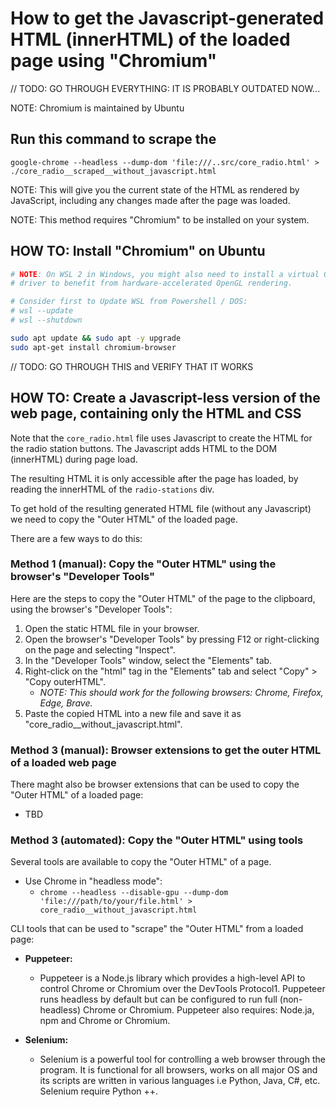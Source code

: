 # How to get the Javascript-generated HTML (innerHTML) of the loaded page using "Chromium"

// TODO: GO THROUGH EVERYTHING: IT IS PROBABLY OUTDATED NOW...

NOTE: Chromium is maintained by Ubuntu

## Run this command to scrape the

`google-chrome --headless --dump-dom 'file:///..src/core_radio.html' > ./core_radio__scraped__without_javascript.html`

NOTE: This will give you the current state of the HTML as rendered by JavaScript, including any changes made after the page was loaded.

NOTE: This method requires "Chromium" to be installed on your system.

## HOW TO: Install "Chromium" on Ubuntu

```bash
# NOTE: On WSL 2 in Windows, you might also need to install a virtual GPU (vGPU)
# driver to benefit from hardware-accelerated OpenGL rendering.

# Consider first to Update WSL from Powershell / DOS:
# wsl --update
# wsl --shutdown

sudo apt update && sudo apt -y upgrade
sudo apt-get install chromium-browser
```

// TODO: GO THROUGH THIS and VERIFY THAT IT WORKS

## HOW TO: Create a Javascript-less version of the web page, containing only the HTML and CSS

Note that the `core_radio.html` file uses Javascript to create the HTML for the radio station buttons. The Javascript adds HTML to the DOM (innerHTML) during page load.

The resulting HTML it is only accessible after the page has loaded, by reading the innerHTML of the `radio-stations` div.

To get hold of the resulting generated HTML file (without any Javascript) we need to copy the "Outer HTML" of the loaded page.

There are a few ways to do this:

### Method 1 (manual): Copy the "Outer HTML" using the browser's "Developer Tools"

Here are the steps to copy the "Outer HTML" of the page to the clipboard, using the browser's "Developer Tools":

1. Open the static HTML file in your browser.
2. Open the browser's "Developer Tools" by pressing F12 or right-clicking on the page and selecting "Inspect".
3. In the "Developer Tools" window, select the "Elements" tab.
4. Right-click on the "html" tag in the "Elements" tab and select "Copy" > "Copy outerHTML".
   - _NOTE: This should work for the following browsers: Chrome, Firefox, Edge, Brave._
5. Paste the copied HTML into a new file and save it as "core_radio__without_javascript.html".

### Method 3 (manual): Browser extensions to get the outer HTML of a loaded web page

There maght also be browser extensions that can be used to copy the "Outer HTML" of a loaded page:

- TBD

### Method 3 (automated): Copy the "Outer HTML" using tools

Several tools are available to copy the "Outer HTML" of a page.

- Use Chrome in "headless mode":
  - `chrome --headless --disable-gpu --dump-dom 'file:///path/to/your/file.html' > core_radio__without_javascript.html`

CLI tools that can be used to "scrape" the "Outer HTML" from a loaded page:

- **Puppeteer:**
  - Puppeteer is a Node.js library which provides a high-level API to control Chrome or Chromium over the DevTools Protocol1. Puppeteer runs headless by default but can be configured to run full (non-headless) Chrome or Chromium. Puppeteer also requires: Node.ja, npm and Chrome or Chromium.

- **Selenium:**
  - Selenium is a powerful tool for controlling a web browser through the program. It is functional for all browsers, works on all major OS and its scripts are written in various languages i.e Python, Java, C#, etc. Selenium require Python ++.
